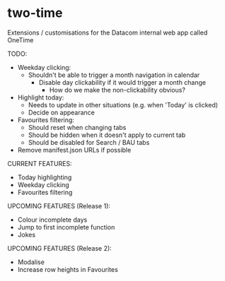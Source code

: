 # two-time
Extensions / customisations for the Datacom internal web app called OneTime


TODO:
- Weekday clicking:
  - Shouldn't be able to trigger a month navigation in calendar
    - Disable day clickability if it would trigger a month change
      - How do we make the non-clickability obvious?
- Highlight today:
  - Needs to update in other situations (e.g. when 'Today' is clicked)
  - Decide on appearance
- Favourites filtering:
  - Should reset when changing tabs
  - Should be hidden when it doesn't apply to current tab
  - Should be disabled for Search / BAU tabs
- Remove manifest.json URLs if possible


CURRENT FEATURES:
- Today highlighting
- Weekday clicking
- Favourites filtering


UPCOMING FEATURES (Release 1):
* Colour incomplete days
* Jump to first incomplete function
* Jokes	


UPCOMING FEATURES (Release 2):
* Modalise
* Increase row heights in Favourites
